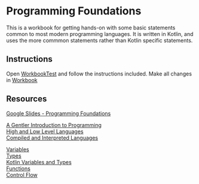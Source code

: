 # Programming Foundations
This is a workbook for getting hands-on with some basic statements common to most modern programming languages. It is written in Kotlin, and uses the more commmon statements rather than Kotlin specific statements.

## Instructions
Open [WorkbookTest](src/test/kotlin/net/designed4device/programming/foundations/WorkbookTest.kt) and follow the instructions included. Make all changes in [Workbook](src/main/kotlin/net/designed4device/programming/foundations/Workbook.kt)

## Resources
[Google Slides - Programming Foundations](https://docs.google.com/presentation/d/1clyA2biLRPByXXrHaDaK6El1lZI144HplVjSiS6DZEA)  

[A Gentler Introduction to Programming](https://medium.freecodecamp.org/a-gentler-introduction-to-programming-1f57383a1b2c)  
[High and Low Level Languages](https://www.computerscience.gcse.guru/theory/high-low-level-languages)  
[Compiled and Interpreted Languages](https://thesocietea.org/2015/07/programming-concepts-compiled-and-interpreted-languages/)  

[Variables](https://www.teamten.com/lawrence/programming/intro/intro4.html)  
[Types](https://www.tutorialspoint.com/computer_programming/computer_programming_data_types.htm)  
[Kotlin Variables and Types](https://code.tutsplus.com/tutorials/kotlin-from-scratch-variables-basic-types-arrays-type-inference-and-comments--cms-29328)  
[Functions](https://www.cs.utah.edu/~germain/PPS/Topics/functions.html)  
[Control Flow](https://www.atlantic.net/cloud-hosting/how-to-introduction-programming-flow-control/)  